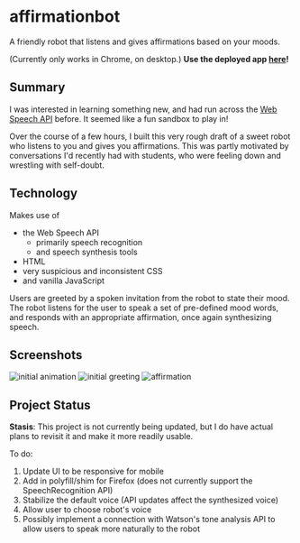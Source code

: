 # affirmationbot

A friendly robot that listens and gives affirmations based on your moods.

(Currently only works in Chrome, on desktop.)
**Use the deployed app [here](https://letakeane.github.io/affirmationbot/)!**

## Summary

I was interested in learning something new, and had run across the [Web Speech API](https://developer.mozilla.org/en-US/docs/Web/API/Web_Speech_API) before. It seemed like a fun sandbox to play in!

Over the course of a few hours, I built this very rough draft of a sweet robot who listens to you and gives you affirmations. This was partly motivated by conversations I'd recently had with students, who were feeling down and wrestling with self-doubt.

## Technology

Makes use of

- the Web Speech API
  - primarily speech recognition
  - and speech synthesis tools
- HTML
- very suspicious and inconsistent CSS
- and vanilla JavaScript

Users are greeted by a spoken invitation from the robot to state their mood. The robot listens for the user to speak a set of pre-defined mood words, and responds with an appropriate affirmation, once again synthesizing speech.

## Screenshots

![initial animation](https://i.giphy.com/media/QdykXxviBNQTqMHING/giphy.gif?cid=790b76119f75d0ca730adaf2b80039d3918e0537b603121b&rid=giphy.gif&ct=g)
![initial greeting](https://i.imgur.com/8vHpHN6.png?1)
![affirmation](https://i.imgur.com/IRvSFMd.png)

## Project Status

**Stasis**: This project is not currently being updated, but I do have actual plans to revisit it and make it more readily usable.

To do:
1. Update UI to be responsive for mobile
2. Add in polyfill/shim for Firefox (does not currently support the SpeechRecognition API)
3. Stabilize the default voice (API updates affect the synthesized voice)
4. Allow user to choose robot's voice
5. Possibly implement a connection with Watson's tone analysis API to allow users to speak more naturally to the robot
